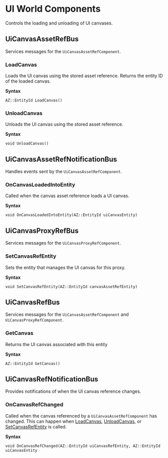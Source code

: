 # UI World Components<a name="lua-scripting-ces-api-ui-world-components"></a>

Controls the loading and unloading of UI canvases\.

## UiCanvasAssetRefBus<a name="lua-scripting-ces-api-ui-world-components-uicanvasassetrefbus"></a>

Services messages for the `UiCanvasAssetRefComponent`\.

### LoadCanvas<a name="lua-scripting-ces-api-ui-world-components-uicanvasassetrefbus-loadcanvas"></a>

Loads the UI canvas using the stored asset reference\. Returns the entity ID of the loaded canvas\.

**Syntax**

```
AZ::EntityId LoadCanvas()
```

### UnloadCanvas<a name="lua-scripting-ces-api-ui-world-components-uicanvasassetrefbus-unloadcanvas"></a>

Unloads the UI canvas using the stored asset reference\.

**Syntax**

```
void UnloadCanvas()
```

## UiCanvasAssetRefNotificationBus<a name="lua-scripting-ces-api-ui-world-components-uicanvasassetrefnotificationbus"></a>

Handles events sent by the `UiCanvasAssetRefComponent`\.

### OnCanvasLoadedIntoEntity<a name="lua-scripting-ces-api-ui-world-components-uicanvasassetrefnotificationbus-oncanvasloadedintoentity"></a>

Called when the canvas asset reference loads a UI canvas\.

**Syntax**

```
void OnCanvasLoadedIntoEntity(AZ::EntityId uiCanvasEntity)
```

## UiCanvasProxyRefBus<a name="lua-scripting-ces-api-ui-world-components-uicanvasproxyrefbus"></a>

Services messages for the `UiCanvasProxyRefComponent`\.

### SetCanvasRefEntity<a name="lua-scripting-ces-api-ui-world-components-uicanvasproxyrefbus-setcanvasrefentity"></a>

Sets the entity that manages the UI canvas for this proxy\.

**Syntax**

```
void SetCanvasRefEntity(AZ::EntityId canvasAssetRefEntity)
```

## UiCanvasRefBus<a name="lua-scripting-ces-api-ui-world-components-uicanvasrefbus"></a>

Services messages for the `UiCanvasAssetRefComponent` and `UiCanvasProxyRefComponent`\.

### GetCanvas<a name="lua-scripting-ces-api-ui-world-components-uicanvasrefbus-getcanvas"></a>

Returns the UI canvas associated with this entity

**Syntax**

```
AZ::EntityId GetCanvas()
```

## UiCanvasRefNotificationBus<a name="lua-scripting-ces-api-ui-world-components-uicanvasrefnotificationbus"></a>

Provides notifications of when the UI canvas reference changes\.

### OnCanvasRefChanged<a name="lua-scripting-ces-api-ui-world-components-uicanvasrefnotificationbus-oncanvasrefchanged"></a>

Called when the canvas referenced by a `UiCanvasAssetRefComponent` has changed\. This can happen when [LoadCanvas](#lua-scripting-ces-api-ui-world-components-uicanvasassetrefbus-loadcanvas), [UnloadCanvas](#lua-scripting-ces-api-ui-world-components-uicanvasassetrefbus-unloadcanvas), or [SetCanvasRefEntity](#lua-scripting-ces-api-ui-world-components-uicanvasproxyrefbus-setcanvasrefentity) is called\.

**Syntax**

```
void OnCanvasRefChanged(AZ::EntityId uiCanvasRefEntity, AZ::EntityId uiCanvasEntity
```